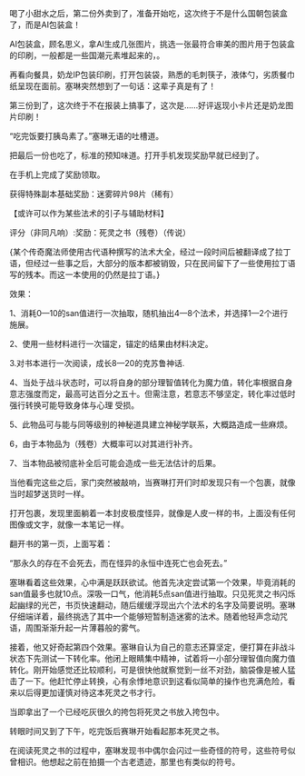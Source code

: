 喝了小甜水之后，第二份外卖到了，准备开始吃，这次终于不是什么国朝包装盒了，而是AI包装盒！

AI包装盒，顾名思义，拿AI生成几张图片，挑选一张最符合审美的图片用于包装盒的印刷，一般都是一些国潮元素堆起来的，。

再看向餐具，奶龙IP包装印刷，打开包装袋，熟悉的毛刺筷子，液体勺，劣质餐巾纸呈现在面前。塞琳突然想到了一句话：这辈子真是有了！

第三份到了，这次终于不在报装上搞事了，这次是......好评返现小卡片还是奶龙图片印刷！

“吃完饭要打胰岛素了。”塞琳无语的吐槽道。

把最后一份也吃了，标准的预知味道。打开手机发现奖励早就已经到了。

在手机上完成了奖励领取。

获得特殊副本基础奖励：迷雾碎片98片（稀有）

【或许可以作为某些法术的引子与辅助材料】

评分（非同凡响）:奖励：死灵之书（残卷）（传说）

{某个传奇魔法师使用古代语种撰写的法术大全，经过一段时间后被翻译成了拉丁语，但经过一些事之后，大部分的版本都被销毁，只在民间留下了一些使用拉丁语写的残本。而这一本使用的仍然是拉丁语。}

效果：

1、消耗0—10的san值进行一次抽取，随机抽出4—8个法术，并选择1—2个进行施展。

2、使用一些材料进行一次锚定，锚定的结果由材料决定。

3.对书本进行一次阅读，成长8—20的克苏鲁神话.

4、当处于战斗状态时，可以将自身的部分理智值转化为魔力值，转化率根据自身意志强度而定，最高可达百分之五十。但需注意，若意志不够坚定，转化率过低时强行转换可能导致身体与心理 受损。

5、此物品可与能与同等级别的神秘道具建立神秘学联系，大概路造成一些麻烦。

6，由于本物品为（残卷）大概率可以对其进行补齐。

7、当本物品被彻底补全后可能会造成一些无法估计的后果。

当他看完这些之后，家门突然被敲响，当赛琳打开们时却发现只有一个包裹，就像当时超梦送货时一样。

打开包裹，发现里面躺着一本封皮极度怪异，就像是人皮一样的书，上面没有任何图像或文字，就像一本笔记一样。

翻开书的第一页，上面写着：

“那永久的存在不会死去，而在怪异的永恒中连死亡也会死去。”

塞琳看着这些效果，心中满是跃跃欲试。他首先决定尝试第一个效果，毕竟消耗的san值最多也就10点。深吸一口气，他消耗5点san值进行抽取。只见死灵之书闪烁起幽绿的光芒，书页快速翻动，随后缓缓浮现出六个法术的名字及简要说明。塞琳仔细端详着，最终挑选了其中一个能够短暂制造迷雾的法术。随着他轻声念动咒语，周围渐渐升起一片薄暮般的雾气。

接着，他又好奇起第四个效果。塞琳自认为自己的意志还算坚定，便打算在非战斗状态下先测试一下转化率。他闭上眼睛集中精神，试着将一小部分理智值向魔力值转化。刚开始感觉还比较顺利，可是很快他就察觉到一丝不对劲，脑袋像是被人猛击了一下。他赶忙停止转换，心有余悸地意识到这看似简单的操作也充满危险，看来以后得更加谨慎对待这本死灵之书才行。

当即拿出了一个已经吃灰很久的挎包将死灵之书放入挎包中。

转眼时间又到了下午，吃完饭后赛琳开始看起那本死灵之书。

在阅读死灵之书的过程中，塞琳发现书中偶尔会闪过一些奇怪的符号，这些符号似曾相识。他想起之前在拍摄一个古老遗迹，那里也有类似的符号。